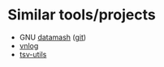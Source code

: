 # Similar tools/projects

- GNU [datamash](https://www.gnu.org/software/datamash/) ([git](git://git.sv.gnu.org/datamash.git))
- [vnlog](https://github.com/dkogan/vnlog)
- [tsv-utils](https://github.com/eBay/tsv-utils-dlang)
